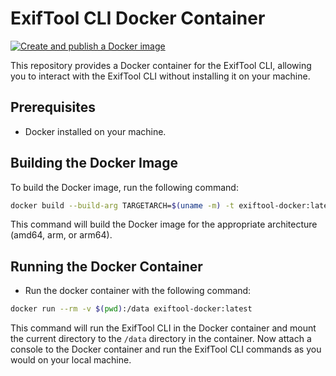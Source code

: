 # ExifTool CLI Docker Container
[![Create and publish a Docker image](https://github.com/GewoonJaap/exiftool-docker/actions/workflows/publish.yml/badge.svg)](https://github.com/GewoonJaap/exiftool-docker/actions/workflows/publish.yml)

This repository provides a Docker container for the ExifTool CLI, allowing you to interact with the ExifTool CLI without installing it on your machine.

## Prerequisites

- Docker installed on your machine.

## Building the Docker Image

To build the Docker image, run the following command:

```sh
docker build --build-arg TARGETARCH=$(uname -m) -t exiftool-docker:latest .
```

This command will build the Docker image for the appropriate architecture (amd64, arm, or arm64).

## Running the Docker Container
- Run the docker container with the following command:
```sh
docker run --rm -v $(pwd):/data exiftool-docker:latest
```

This command will run the ExifTool CLI in the Docker container and mount the current directory to the `/data` directory in the container.
Now attach a console to the Docker container and run the ExifTool CLI commands as you would on your local machine.
